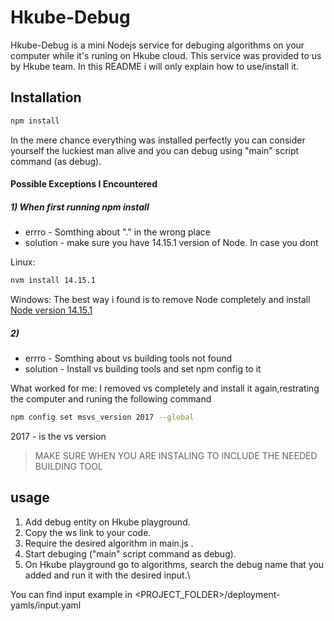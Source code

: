 # Hkube-Debug

Hkube-Debug is a mini Nodejs service for debuging algorithms on your computer while it's runing on Hkube cloud. This service was provided to us by Hkube team.
In this README i will only explain how to use/install it.

## Installation

```bash
npm install
```
In the mere chance everything was installed perfectly you can consider yourself the luckiest man alive and you can debug using "main" script command (as debug).

#### Possible Exceptions I Encountered
##### 1) When first running npm install
* errro - Somthing about "." in the wrong place
* solution - make sure you have 14.15.1 version of Node. In case you dont

Linux:
```bash
nvm install 14.15.1
```

Windows:
The best way i found is to remove Node completely and install [Node version 14.15.1](https://nodejs.org/dist/v14.15.1/node-v14.15.1-x64.msi) 

##### 2)
* errro - Somthing about vs building tools not found
* solution - Install vs building tools and set npm config to it

What worked for me:
I removed vs completely and install it again,restrating the computer and runing the following command
```bash
npm config set msvs_version 2017 --global
```
2017 - is the vs version

> MAKE SURE WHEN YOU ARE INSTALING TO INCLUDE THE NEEDED BUILDING TOOL

## usage
 1) Add debug entity on Hkube playground.
 2) Copy the ws link to your code.
 3) Require the desired algorithm in main.js .
 4) Start debuging ("main" script command as debug).
 5) On Hkube playground go to algorithms, search the debug name that you added and run it with the desired input.\

 You can find input example in <PROJECT_FOLDER>/deployment-yamls/input.yaml